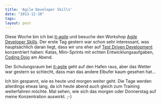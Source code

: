 ```yaml
---
title: 'Agile Developer Skills'
date: "2013-12-10"
tags: 
layout: post
---
```

Diese Woche bin ich bei [it-agile][1] und besuche den Workshop [Agile Developer Skills][0]. Der erste Tag gestern war schon sehr interessant, was hauptsächlich daran liegt, dass wir uns eher auf [Test Driven Development][2] konzentriert haben: Katas, Mini-Sprints mit echten Entwicklungsaufgaben, [Coding Dojo][3] am Abend.

Der Schulungsraum bei [it-agile][1] geht auf den Hafen raus, aber das Wetter war gestern so schlecht, dass man das andere Elbufer kaum gesehen hat...

Ich bin gespannt, wie es heute und morgen weiter geht. Die Tage werden allerdings etwas lang, da ich heute abend auch gleich zum Training weiterfahren möchte. Mal sehen, wie sich das  morgen oder Donnerstag auf meine Konzentration auswirkt. ;-)

[0]: http://www.it-agile.de/schulung/scrum-zertifizierung/certified-scrum-developer-csd/agenda-scrum-developer/
[1]: http://www.it-agile.de/
[2]: http://de.wikipedia.org/wiki/Testgetriebene_Entwicklung
[3]: http://ccd-school.de/coding-dojo/

